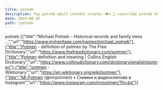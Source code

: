 ```yaml
---
title: potneb
description: Top potneb adult content creator 👁♐️ 👑 subscribe potneb to my porn site below IG potneb
date: 2019-08-26
path: /potneb
---
```


potneb
[{"title":"Michael Potneb - Historical records and family trees ...","url":"https://www.myheritage.com/names/michael_potneb"},{"title":"Potmen - definition of potmen by The Free Dictionary","url":"https://www.thefreedictionary.com/potmen"},{"title":"Potmen definition and meaning | Collins English Dictionary","url":"https://www.collinsdictionary.com/dictionary/english/potmen"},{"title":"potmen - Wiktionary","url":"https://en.wiktionary.org/wiki/potmen"},{"title":"Mr.Potmen (@mrpotmen) • Снимки и видеоклипове в Instagram","url":"https://www.instagram.com/mrpotmen/?hl=bg"}]

